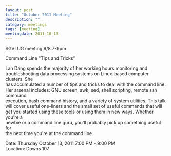 ```yaml
---
layout: post
title: "October 2011 Meeting"
description: ""
category: meetings
tags: [meeting]
meetingdate: 2011-10-13
---
```


SGVLUG meeting 9/8 7-9pm                                                       
                                                                             
Command Line "Tips and Tricks"                                                 
                                                                             
Lan Dang spends the majority of her working hours monitoring and               
troubleshooting data processing systems on Linux-based computer clusters. She  
has accumulated a number of tips and tricks to deal with the command line. Her 
arsenal includes: GNU screen, awk, sed, shell scripting, remote ssh command    
execution, bash command history, and a variety of system utilities. This talk  
will cover useful one-liners and the small set of useful commands that will    
get you started using these tools or using them in new ways. Whether you're a  
newbie or a command line guru, you'll probably pick up something useful for    
the next time you're at the command line.                                      
                                                                             
Date: Thursday October 13, 2011 7:00 PM - 9:00 PM                                
Location: Downs 107                                         
